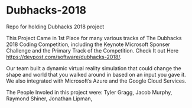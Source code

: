 # Dubhacks-2018
Repo for holding Dubhacks 2018 project

This Project Came in 1st Place for many various tracks of The Dubhacks 2018 Coding Competition, including the Keynote Microsoft Sponser Challenge and the Primary Track of the Competition. Check It out Here https://devpost.com/software/dubhacks-2018/.

Our team built a dynamic virtual reality simulation that could change the shape and world that you walked around in based on an input you gave it. We also integrated with Microsoft’s Azure and the Google Cloud Services.

The People Involed in this project were:
  Tyler Gragg,
  Jacob Murphy,
  Raymond Shiner,
  Jonathan Lipman,
